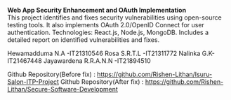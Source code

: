 **Web App Security Enhancement and OAuth Implementation**  
This project identifies and fixes security vulnerabilities using open-source testing tools. It also implements OAuth 2.0/OpenID Connect for user authentication. Technologies: React.js, Node.js, MongoDB. Includes a detailed report on identified vulnerabilities and fixes.

Hewamadduma N.A -IT21310546
Rosa S.R.T.L -IT21311772
Nalinka G.K-IT21467448
Jayawardena R.R.A.N.N -IT21894510



Github Repository(Before fix) : https://github.com/Rishen-Lithan/Isuru-Salon-ITP-Project
Github Repository(After fix) : https://github.com/Rishen-Lithan/Secure-Software-Development


